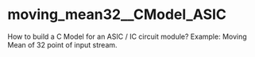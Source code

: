 # moving_mean32__CModel_ASIC
How to build a C Model for an ASIC / IC circuit module? Example: Moving Mean of 32 point of input stream. 
